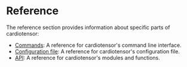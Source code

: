 # Reference

The reference section provides information about specific parts of cardiotensor:

- [Commands](./cli.md): A reference for cardiotensor's command line interface.
- [Configuration file](./configuration.md): A reference for cardiotensor's configuration file.
- [API](./api.md): A reference for cardiotensor's modules and functions.
